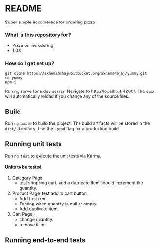 # README #

Super simple eccomerece for ordering pizza 


### What is this repository for? ###

* Pizza online odering
* 1.0.0


### How do I get set up? ###

```
git clone https://axhemshahaj@bitbucket.org/axhemshahaj/yummy.git
cd yummy
npm i
```
Run ng serve for a dev server. Navigate to http://localhost:4200/. The app will automatically reload if you change any of the source files.


## Build

Run `ng build` to build the project. The build artifacts will be stored in the `dist/` directory. Use the `-prod` flag for a production build.

## Running unit tests

Run `ng test` to execute the unit tests via [Karma](https://karma-runner.github.io).
#### Units to be tested
1. Category Page
    * test shopping cart, add a duplicate item should increment the quantity.
2. Product Page, test add to cart button
    * Add first item.
    * Testing when quantity is null or empty.
    * Add duplicate item.
3. Cart Page
    * change quantity.
    * remove item.
## Running end-to-end tests

